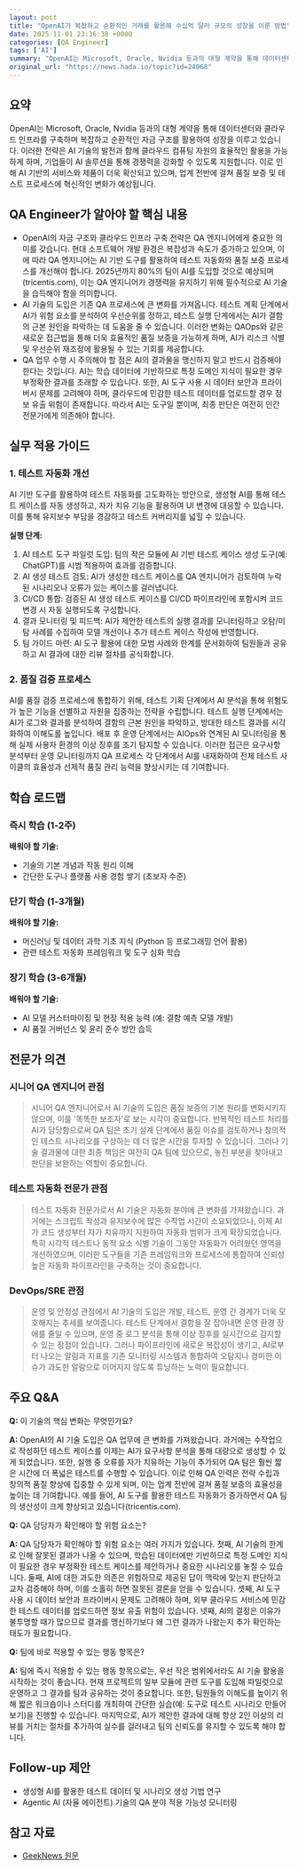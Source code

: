 ```yaml
---
layout: post
title: "OpenAI가 복잡하고 순환적인 거래를 활용해 수십억 달러 규모의 성장을 이룬 방법"
date: 2025-11-01 23:36:38 +0000
categories: [QA Engineer]
tags: ['AI']
summary: "OpenAI는 Microsoft, Oracle, Nvidia 등과의 대형 계약을 통해 데이터센터와 클라우드 인프라를 구축하며 복잡하고 순환적인 자금 구조를 활용하여 성장을 이루고 있습니다. 이러한 전략은 AI 기술의 발전과 함께 클라우드 컴퓨팅 자원의 효율적인 활용을 가능하게 하며, 기업들이 AI 솔루션을 통해 경쟁력을 강화할 수 있도록 지원합니다. 이로 인해 AI 기반의 서비스와 제품이 더욱 확산되고 있으며, 업계 전반에 걸쳐 품질 보증 및 테스트 프로세스에 혁신적인 변화가 예상됩니다."
original_url: "https://news.hada.io/topic?id=24068"
---
```


## 요약

OpenAI는 Microsoft, Oracle, Nvidia 등과의 대형 계약을 통해 데이터센터와 클라우드 인프라를 구축하며 복잡하고 순환적인 자금 구조를 활용하여 성장을 이루고 있습니다. 이러한 전략은 AI 기술의 발전과 함께 클라우드 컴퓨팅 자원의 효율적인 활용을 가능하게 하며, 기업들이 AI 솔루션을 통해 경쟁력을 강화할 수 있도록 지원합니다. 이로 인해 AI 기반의 서비스와 제품이 더욱 확산되고 있으며, 업계 전반에 걸쳐 품질 보증 및 테스트 프로세스에 혁신적인 변화가 예상됩니다.

## QA Engineer가 알아야 할 핵심 내용

- OpenAI의 자금 구조와 클라우드 인프라 구축 전략은 QA 엔지니어에게 중요한 의미를 갖습니다. 현대 소프트웨어 개발 환경은 복잡성과 속도가 증가하고 있으며, 이에 따라 QA 엔지니어는 AI 기반 도구를 활용하여 테스트 자동화와 품질 보증 프로세스를 개선해야 합니다. 2025년까지 80%의 팀이 AI를 도입할 것으로 예상되며(tricentis.com), 이는 QA 엔지니어가 경쟁력을 유지하기 위해 필수적으로 AI 기술을 습득해야 함을 의미합니다.
- AI 기술의 도입은 기존 QA 프로세스에 큰 변화를 가져옵니다. 테스트 계획 단계에서 AI가 위험 요소를 분석하여 우선순위를 정하고, 테스트 실행 단계에서는 AI가 결함의 근본 원인을 파악하는 데 도움을 줄 수 있습니다. 이러한 변화는 QAOps와 같은 새로운 접근법을 통해 더욱 효율적인 품질 보증을 가능하게 하며, AI가 리스크 식별 및 우선순위 재조정에 활용될 수 있는 기회를 제공합니다.
- QA 업무 수행 시 주의해야 할 점은 AI의 결과물을 맹신하지 말고 반드시 검증해야 한다는 것입니다. AI는 학습 데이터에 기반하므로 특정 도메인 지식이 필요한 경우 부정확한 결과를 초래할 수 있습니다. 또한, AI 도구 사용 시 데이터 보안과 프라이버시 문제를 고려해야 하며, 클라우드에 민감한 테스트 데이터를 업로드할 경우 정보 유출 위험이 존재합니다. 따라서 AI는 도구일 뿐이며, 최종 판단은 여전히 인간 전문가에게 의존해야 합니다.

## 실무 적용 가이드

### 1. 테스트 자동화 개선

AI 기반 도구를 활용하여 테스트 자동화를 고도화하는 방안으로, 생성형 AI를 통해 테스트 케이스를 자동 생성하고, 자가 치유 기능을 활용하여 UI 변경에 대응할 수 있습니다. 이를 통해 유지보수 부담을 경감하고 테스트 커버리지를 넓힐 수 있습니다.

**실행 단계:**

1. AI 테스트 도구 파일럿 도입: 팀의 작은 모듈에 AI 기반 테스트 케이스 생성 도구(예: ChatGPT)를 시범 적용하여 효과를 검증합니다.
2. AI 생성 테스트 검토: AI가 생성한 테스트 케이스를 QA 엔지니어가 검토하여 누락된 시나리오나 오류가 있는 케이스를 걸러냅니다.
3. CI/CD 통합: 검증된 AI 생성 테스트 케이스를 CI/CD 파이프라인에 포함시켜 코드 변경 시 자동 실행되도록 구성합니다.
4. 결과 모니터링 및 피드백: AI가 제안한 테스트의 실행 결과를 모니터링하고
오탐/미탐 사례를 수집하여 모델 개선이나 추가 테스트 케이스 작성에 반영합니다.
5. 팀 가이드 마련: AI 도구 활용에 대한 모범 사례와 한계를 문서화하여 팀원들과 공유하고
AI 결과에 대한 리뷰 절차를 공식화합니다.

### 2. 품질 검증 프로세스

AI를 품질 검증 프로세스에 통합하기 위해, 테스트 기획 단계에서 AI 분석을 통해 위험도가 높은 기능을 선별하고 자원을 집중하는 전략을 수립합니다. 테스트 실행 단계에서는 AI가 로그와 결과를 분석하여 결함의 근본 원인을 파악하고, 방대한 테스트 결과를 시각화하여 이해도를 높입니다. 배포 후 운영 단계에서는 AIOps와 연계된 AI 모니터링을 통해 실제 사용자 환경의 이상 징후를 조기 탐지할 수 있습니다. 이러한 접근은 요구사항 분석부터 운영 모니터링까지 QA 프로세스 각 단계에서 AI를 내재화하여 전체 테스트 사이클의 효율성과 선제적 품질 관리 능력을 향상시키는 데 기여합니다.

## 학습 로드맵

### 즉시 학습 (1-2주)

**배워야 할 기술:**
- 기술의 기본 개념과 작동 원리 이해
- 간단한 도구나 플랫폼 사용 경험 쌓기 (초보자 수준)

### 단기 학습 (1-3개월)

**배워야 할 기술:**
- 머신러닝 및 데이터 과학 기초 지식 (Python 등 프로그래밍 언어 활용)
- 관련 테스트 자동화 프레임워크 및 도구 심화 학습

### 장기 학습 (3-6개월)

**배워야 할 기술:**
- AI 모델 커스터마이징 및 현장 적용 능력 (예: 결함 예측 모델 개발)
- AI 품질 거버넌스 및 윤리 준수 방안 습득

## 전문가 의견

### 시니어 QA 엔지니어 관점

> 시니어 QA 엔지니어로서 AI 기술의 도입은 품질 보증의 기본 원리를 변화시키지 않으며, 이를 '똑똑한 보조자'로 보는 시각이 중요합니다. 반복적인 테스트 처리를 AI가 담당함으로써 QA 팀은 초기 설계 단계에서 품질 이슈를 검토하거나 창의적인 테스트 시나리오를 구상하는 데 더 많은 시간을 투자할 수 있습니다. 그러나 기술 결과물에 대한 최종 책임은 여전히 QA 팀에 있으므로, 놓친 부분을 찾아내고 판단을 보완하는 역할이 중요합니다.

### 테스트 자동화 전문가 관점

> 테스트 자동화 전문가로서 AI 기술은 자동화 분야에 큰 변화를 가져왔습니다. 과거에는 스크립트 작성과 유지보수에 많은 수작업 시간이 소요되었으나, 이제 AI가 코드 생성부터 자가 치유까지 지원하여 자동화 범위가 크게 확장되었습니다. 특히 시각적 테스트나 동적 요소 식별 기술이 그동안 자동화가 어려웠던 영역을 개선하였으며, 이러한 도구들을 기존 프레임워크와 프로세스에 통합하여 신뢰성 높은 자동화 파이프라인을 구축하는 것이 중요합니다.

### DevOps/SRE 관점

> 운영 및 안정성 관점에서 AI 기술의 도입은 개발, 테스트, 운영 간 경계가 더욱 모호해지는 추세를 보여줍니다. 테스트 단계에서 결함을 잘 잡아내면 운영 환경 장애를 줄일 수 있으며, 운영 중 로그 분석을 통해 이상 징후를 실시간으로 감지할 수 있는 장점이 있습니다. 그러나 파이프라인에 새로운 복잡성이 생기고, AI로부터 나오는 알림과 지표를 기존 모니터링 시스템과 통합하여 오탐지나 경미한 이슈가 과도한 알람으로 이어지지 않도록 튜닝하는 노력이 필요합니다.

## 주요 Q&A

**Q:** 이 기술의 핵심 변화는 무엇인가요?

**A:** OpenAI의 AI 기술 도입은 QA 업무에 큰 변화를 가져왔습니다. 과거에는 수작업으로 작성하던 테스트 케이스를 이제는 AI가 요구사항 분석을 통해 대량으로 생성할 수 있게 되었습니다. 또한, 실행 중 오류를 자가 치유하는 기능이 추가되어 QA 팀은 훨씬 짧은 시간에 더 폭넓은 테스트를 수행할 수 있습니다. 이로 인해 QA 인력은 전략 수립과 창의적 품질 향상에 집중할 수 있게 되며, 이는 업계 전반에 걸쳐 품질 보증의 효율성을 높이는 데 기여합니다. 예를 들어, AI 도구를 활용한 테스트 자동화가 증가하면서 QA 팀의 생산성이 크게 향상되고 있습니다(tricentis.com).

**Q:** QA 담당자가 확인해야 할 위험 요소는?

**A:** QA 담당자가 확인해야 할 위험 요소는 여러 가지가 있습니다. 첫째, AI 기술의 한계로 인해 잘못된 결과가 나올 수 있으며, 학습된 데이터에만 기반하므로 특정 도메인 지식이 필요한 경우 부정확한 테스트 케이스를 제안하거나 중요한 시나리오를 놓칠 수 있습니다. 둘째, AI에 대한 과도한 의존은 위험하므로 제공된 답이 맥락에 맞는지 판단하고 교차 검증해야 하며, 이를 소홀히 하면 잘못된 결론을 얻을 수 있습니다. 셋째, AI 도구 사용 시 데이터 보안과 프라이버시 문제도 고려해야 하며, 외부 클라우드 서비스에 민감한 테스트 데이터를 업로드하면 정보 유출 위험이 있습니다. 넷째, AI의 결정은 이유가 불투명할 때가 많으므로 결과를 맹신하기보다 왜 그런 결과가 나왔는지 추가 확인하는 태도가 필요합니다.

**Q:** 팀에 바로 적용할 수 있는 행동 항목은?

**A:** 팀에 즉시 적용할 수 있는 행동 항목으로는, 우선 작은 범위에서라도 AI 기술 활용을 시작하는 것이 좋습니다. 현재 프로젝트의 일부 모듈에 관련 도구를 도입해 파일럿으로 운영하고 그 결과를 팀과 공유하는 것이 중요합니다. 또한, 팀원들의 이해도를 높이기 위해 짧은 워크숍이나 스터디를 개최하여 간단한 실습(예: 도구로 테스트 시나리오 만들어보기)을 진행할 수 있습니다. 마지막으로, AI가 제안한 결과에 대해 항상 2인 이상의 리뷰를 거치는 절차를 추가하여 실수를 걸러내고 팀의 신뢰도를 유지할 수 있도록 해야 합니다.

## Follow-up 제안

- 생성형 AI를 활용한 테스트 데이터 및 시나리오 생성 기법 연구
- Agentic AI (자율 에이전트) 기술의 QA 분야 적용 가능성 모니터링

## 참고 자료

- [GeekNews 원문](https://news.hada.io/topic?id=24068)
